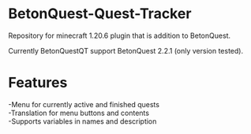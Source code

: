 # BetonQuest-Quest-Tracker
Repository for minecraft 1.20.6 plugin that is addition to BetonQuest.

Currently BetonQuestQT support BetonQuest 2.2.1 (only version tested).

# Features
-Menu for currently active and finished quests <br>
-Translation for menu buttons and contents <br>
-Supports variables in names and description 
